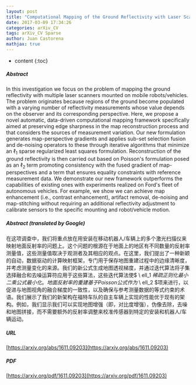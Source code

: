 ```yaml
---
layout: post
title: "Computational Mapping of the Ground Reflectivity with Laser Scanners"
date: 2017-03-09 17:34:26
categories: arXiv_CV
tags: arXiv_CV Sparse
author: Juan Castorena
mathjax: true
---
```


* content
{:toc}

##### Abstract
In this investigation we focus on the problem of mapping the ground reflectivity with multiple laser scanners mounted on mobile robots/vehicles. The problem originates because regions of the ground become populated with a varying number of reflectivity measurements whose value depends on the observer and its corresponding perspective. Here, we propose a novel automatic, data-driven computational mapping framework specifically aimed at preserving edge sharpness in the map reconstruction process and that considers the sources of measurement variation. Our new formulation generates map-perspective gradients and applies sub-set selection fusion and de-noising operators to these through iterative algorithms that minimize an $\ell_1$ sparse regularized least squares formulation. Reconstruction of the ground reflectivity is then carried out based on Poisson's formulation posed as an $\ell_2$ term promoting consistency with the fused gradient of map-perspectives and a term that ensures equality constraints with reference measurement data. We demonstrate our new framework outperforms the capabilities of existing ones with experiments realized on Ford's fleet of autonomous vehicles. For example, we show we can achieve map enhancement (i.e., contrast enhancement), artifact removal, de-noising and map-stitching without requiring an additional reflectivity adjustment to calibrate sensors to the specific mounting and robot/vehicle motion.

##### Abstract (translated by Google)
在这项调查中，我们将重点放在用安装在移动机器人/车辆上的多个激光扫描仪来映射地面反射率的问题上。这个问题的根源在于地面上的地区有不同数量的反射率测量值，这些测量值取决于观测者及其相应的观点。在这里，我们提出了一种新颖的自动，数据驱动的计算映射框架，专门用于保存地图重建过程中的边缘清晰度，并考虑测量变化的来源。我们的新公式生成地图透视梯度，并通过迭代算法将子集选择融合和去噪运算符应用于这些算法，这些迭代算法使$ \ ell_1 $稀疏正则化最小二乘公式最小化。地面反射率的重建基于Poisson公式作为$ \ ell_2 $项来进行，以促进与地图视角的融合梯度的一致性，以及确保与参考测量数据的等式约束的术语。我们展示了我们的新架构在福特车队的自主车辆上实现的性能优于现有的架构。例如，我们显示我们可以实现地图增强（即，对比度增强），伪像去除，去噪和地图拼接，而不需要额外的反射率调整来校准传感器到特定的安装和机器人/车辆运动。

##### URL
[https://arxiv.org/abs/1611.09203](https://arxiv.org/abs/1611.09203)

##### PDF
[https://arxiv.org/pdf/1611.09203](https://arxiv.org/pdf/1611.09203)

